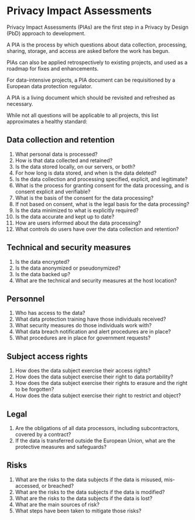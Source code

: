 # Privacy Impact Assessments

Privacy Impact Assessments (PIAs) are the first step in a Privacy by Design (PbD) approach to development.

A PIA is the process by which questions about data collection, processing, sharing, storage, and access are asked before the work has begun.

PIAs can also be applied retrospectively to existing projects, and used as a roadmap for fixes and enhancements.

For data-intensive projects, a PIA document can be requisitioned by a European data protection regulator.

A PIA is a living document which should be revisited and refreshed as necessary.

While not all questions will be applicable to all projects, this list approximates a healthy standard:

## Data collection and retention
1. What personal data is processed?
2. How is that data collected and retained?
3. Is the data stored locally, on our servers, or both?
4. For how long is data stored, and when is the data deleted?
5. Is the data collection and processing specified, explicit, and legitimate?
6. What is the process for granting consent for the data processing, and is consent explicit and verifiable?
7. What is the basis of the consent for the data processing?
8. If not based on consent, what is the legal basis for the data processing?
9. Is the data minimized to what is explicitly required?
10. Is the data accurate and kept up to date?
11. How are users informed about the data processing?
12. What controls do users have over the data collection and retention?

## Technical and security measures
1. Is the data encrypted?
2. Is the data anonymized or pseudonymized?
3. Is the data backed up?
4. What are the technical and security measures at the host location?

## Personnel
1. Who has access to the data?
2. What data protection training have those individuals received?
3. What security measures do those individuals work with?
4. What data breach notification and alert procedures are in place?
5. What procedures are in place for government requests?

## Subject access rights
1. How does the data subject exercise their access rights?
2. How does the data subject exercise their right to data portability?
3. How does the data subject exercise their rights to erasure and the right to be forgotten?
4. How does the data subject exercise their right to restrict and object?

## Legal
1. Are the obligations of all data processors, including subcontractors, covered by a contract?
2. If the data is transferred outside the European Union, what are the protective measures and safeguards?

## Risks
1. What are the risks to the data subjects if the data is misused, mis-accessed, or breached?
2. What are the risks to the data subjects if the data is modified?
3. What are the risks to the data subjects if the data is lost?
4. What are the main sources of risk?
5. What steps have been taken to mitigate those risks?
